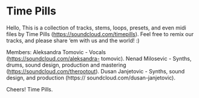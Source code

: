 # Time Pills

Hello, 
This is a collection of tracks, stems, loops, presets, and even midi files by Time Pills (https://soundcloud.com/timepills). Feel free to remix our tracks, and please share ‘em with us and the world! :) 

Members: 
Aleksandra Tomovic - Vocals (https://soundcloud.com/aleksandra- tomovic). 
Nenad Milosevic - Synths, drums, sound design, production and mastering (https://soundcloud.com/therootout). 
Dusan Janjetovic - Synths, sound design, and production (https:// soundcloud.com/dusan-janjetovic). 

Cheers! 
Time Pills.
